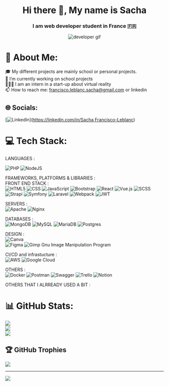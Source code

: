 <h1 align='center'>Hi there 👋, My name is Sacha</h1> 
<h3 align="center">I am web developer student in France 🇫🇷</h3> 
<p align="center"><img src="https://media4.giphy.com/media/qgQUggAC3Pfv687qPC/giphy.gif?cid=ecf05e47lwi36ebl6068744b235k2g6yoygdr8ddnvx03a68&rid=giphy.gif" alt="developer gif" /></p>

# 💫 About Me:
🎓 My different projects are mainly school or personal projects.<br>🔭 I’m currently working on school projects<br>👨🏻‍💻 I am an intern in a start-up about virtual reality<br>📫 How to reach me: francisco.leblanc.sacha@gmail.com or linkedin


## 🌐 Socials:
[![LinkedIn](https://img.shields.io/badge/LinkedIn-%230077B5.svg?logo=linkedin&logoColor=white)]([https://linkedin.com/in/Sacha Francisco-Leblanc](https://www.linkedin.com/in/sacha-francisco-leblanc-0017271b1/)) 

# 💻 Tech Stack:

LANGUAGES : <br/>

![PHP](https://img.shields.io/badge/php-%23777BB4.svg?style=for-the-badge&logo=php&logoColor=white)
![NodeJS](https://img.shields.io/badge/node.js-6DA55F?style=for-the-badge&logo=node.js&logoColor=white) 

FRAMEWORKS, PLATFORMS & LIBRARIES : <br/>
FRONT END STACK : <br/>
![HTML5](https://img.shields.io/badge/html5-%23E34F26.svg?style=for-the-badge&logo=html5&logoColor=white) 
![CSS](https://img.shields.io/badge/css3-%23026AA7.svg?style=for-the-badge&logo=html5&logoColor=white) 
![JavaScript](https://img.shields.io/badge/javascript-%23323330.svg?style=for-the-badge&logo=javascript&logoColor=%23F7DF1E) 
![Bootstrap](https://img.shields.io/badge/bootstrap-%23773177.svg?style=for-the-badge&logo=bootstrap&logoColor=%) 
![React](https://img.shields.io/badge/react-%2320232a.svg?style=for-the-badge&logo=react&logoColor=%2361DAFB)
![Vue.js](https://img.shields.io/badge/vuejs-%2335495e.svg?style=for-the-badge&logo=vuedotjs&logoColor=%234FC08D) 
![SCSS](https://img.shields.io/badge/sass-%23E23237.svg?style=for-the-badge&logo=sass&logoColor=white) 
![Strapi](https://img.shields.io/badge/strapi-%232E7EEA.svg?style=for-the-badge&logo=strapi&logoColor=white) 
![Symfony](https://img.shields.io/badge/symfony-%23000000.svg?style=for-the-badge&logo=symfony&logoColor=white) 
![Laravel](https://img.shields.io/badge/laravel-%23FF2D20.svg?style=for-the-badge&logo=laravel&logoColor=white) 
![Webpack](https://img.shields.io/badge/webpack-%238DD6F9.svg?style=for-the-badge&logo=webpack&logoColor=black) 
![JWT](https://img.shields.io/badge/JWT-black?style=for-the-badge&logo=JSON%20web%20tokens) 

SERVERS : <br/>
![Apache](https://img.shields.io/badge/apache-%23D42029.svg?style=for-the-badge&logo=apache&logoColor=white) 
![Nginx](https://img.shields.io/badge/nginx-%23009639.svg?style=for-the-badge&logo=nginx&logoColor=white) 

DATABASES : <br/>
![MongoDB](https://img.shields.io/badge/MongoDB-%234ea94b.svg?style=for-the-badge&logo=mongodb&logoColor=white) 
![MySQL](https://img.shields.io/badge/mysql-%2300f.svg?style=for-the-badge&logo=mysql&logoColor=white) 
![MariaDB](https://img.shields.io/badge/MariaDB-003545?style=for-the-badge&logo=mariadb&logoColor=white) 
![Postgres](https://img.shields.io/badge/postgres-%23316192.svg?style=for-the-badge&logo=postgresql&logoColor=white) 

DESIGN : <br/>
![Canva](https://img.shields.io/badge/Canva-%2300C4CC.svg?style=for-the-badge&logo=Canva&logoColor=white) 	
![Figma](https://img.shields.io/badge/figma-%23F24E1E.svg?style=for-the-badge&logo=figma&logoColor=white) 
![Gimp Gnu Image Manipulation Program](https://img.shields.io/badge/Gimp-657D8B?style=for-the-badge&logo=gimp&logoColor=FFFFFF) 

CI/CD and infrastucture : <br/>
![AWS](https://img.shields.io/badge/AWS-%23FF9900.svg?style=for-the-badge&logo=amazon-aws&logoColor=white) 
![Google Cloud](https://img.shields.io/badge/Google%20Cloud-%234285F4.svg?style=for-the-badge&logo=google-cloud&logoColor=white)

OTHERS : <br/>
![Docker](https://img.shields.io/badge/docker-%230db7ed.svg?style=for-the-badge&logo=docker&logoColor=white) 
![Postman](https://img.shields.io/badge/Postman-FF6C37?style=for-the-badge&logo=postman&logoColor=white) 
![Swagger](https://img.shields.io/badge/-Swagger-%23Clojure?style=for-the-badge&logo=swagger&logoColor=white) 
![Trello](https://img.shields.io/badge/Trello-%23026AA7.svg?style=for-the-badge&logo=Trello&logoColor=white) 
![Notion](https://img.shields.io/badge/Notion-%23000000.svg?style=for-the-badge&logo=notion&logoColor=white)

OTHERS THAT I ALRREADY USED A BIT : <br/>


# 📊 GitHub Stats:
![](https://github-readme-stats.vercel.app/api?username=FranciscoSacha&theme=dark&hide_border=false&include_all_commits=false&count_private=true)<br/>
![](https://github-readme-streak-stats.herokuapp.com/?user=FranciscoSacha&theme=dark&hide_border=false)<br/>
![](https://github-readme-stats.vercel.app/api/top-langs/?username=FranciscoSacha&theme=dark&hide_border=false&include_all_commits=false&count_private=true&layout=compact)

## 🏆 GitHub Trophies
![](https://github-profile-trophy.vercel.app/?username=FranciscoSacha&theme=gruvbox&no-frame=false&no-bg=true&margin-w=4)

---
[![](https://visitcount.itsvg.in/api?id=FranciscoSacha&icon=0&color=2)](https://visitcount.itsvg.in)

<!-- Proudly created with GPRM ( https://gprm.itsvg.in ) -->
